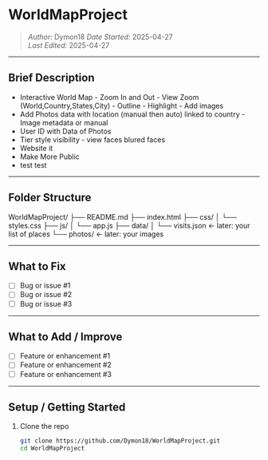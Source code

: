 # WorldMapProject

> *Author:* Dymon18 
> *Date Started:* 2025-04-27  
> *Last Edited:* 2025-04-27  

---

## Brief Description

- Interactive World Map - Zoom In and Out - View Zoom (World,Country,States,City) - Outline - Highlight - Add images
- Add Photos data with location (manual then auto) linked to country - Image metadata or manual
- User ID with Data of Photos
- Tier style visibility - view faces blured faces
- Website it
- Make More Public
- test test
---

## Folder Structure
WorldMapProject/
├── README.md
├── index.html
├── css/
│   └── styles.css
├── js/
│   └── app.js
├── data/
│   └── visits.json     ← later: your list of places
└── photos/             ← later: your images

---

## What to Fix

- [ ] Bug or issue #1  
- [ ] Bug or issue #2  
- [ ] Bug or issue #3  

---

## What to Add / Improve

- [ ] Feature or enhancement #1  
- [ ] Feature or enhancement #2  
- [ ] Feature or enhancement #3  

---

## Setup / Getting Started

1. Clone the repo  
   ```bash
   git clone https://github.com/Dymon18/WorldMapProject.git
   cd WorldMapProject

